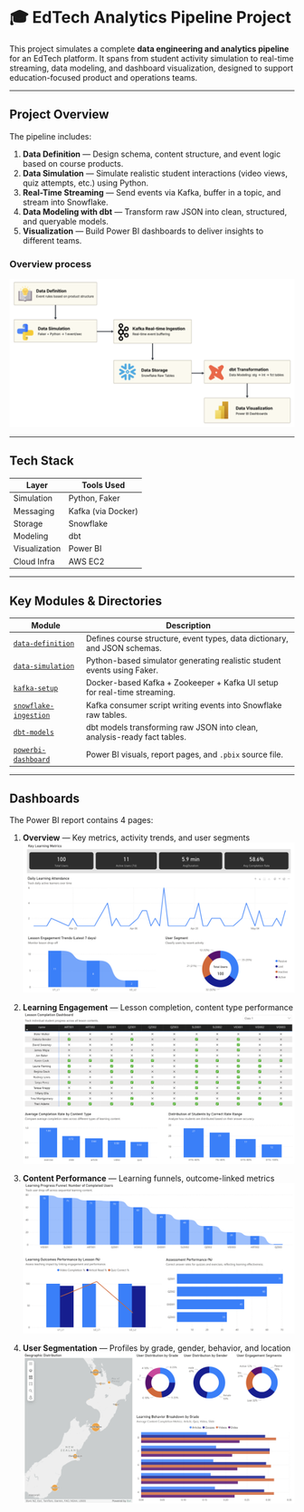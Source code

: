 # 🎓 EdTech Analytics Pipeline Project

This project simulates a complete **data engineering and analytics pipeline** for an EdTech platform. It spans from student activity simulation to real-time streaming, data modeling, and dashboard visualization, designed to support education-focused product and operations teams.

---

## Project Overview

The pipeline includes:

1. **Data Definition** — Design schema, content structure, and event logic based on course products.
2. **Data Simulation** — Simulate realistic student interactions (video views, quiz attempts, etc.) using Python.
3. **Real-Time Streaming** — Send events via Kafka, buffer in a topic, and stream into Snowflake.
4. **Data Modeling with dbt** — Transform raw JSON into clean, structured, and queryable models.
5. **Visualization** — Build Power BI dashboards to deliver insights to different teams.


### Overview process

![Process](overview_process.png)

---

## Tech Stack

| Layer         | Tools Used         |
| ------------- | ------------------ |
| Simulation    | Python, Faker      |
| Messaging     | Kafka (via Docker) |
| Storage       | Snowflake          |
| Modeling      | dbt                |
| Visualization | Power BI           |
| Cloud Infra   | AWS EC2            |

---

## Key Modules & Directories

| Module                                          | Description                                                               |
| ----------------------------------------------- | ------------------------------------------------------------------------- |
| [`data-definition`](./data-definition/)         | Defines course structure, event types, data dictionary, and JSON schemas. |
| [`data-simulation`](./data-simulation/)         | Python-based simulator generating realistic student events using Faker.   |
| [`kafka-setup`](./kafka-setup/)                 | Docker-based Kafka + Zookeeper + Kafka UI setup for real-time streaming.  |
| [`snowflake-ingestion`](./snowflake-ingestion/) | Kafka consumer script writing events into Snowflake raw tables.           |
| [`dbt-models`](./dbt-models/)                   | dbt models transforming raw JSON into clean, analysis-ready fact tables.  |
| [`powerbi-dashboard`](./powerbi-dashboard/)     | Power BI visuals, report pages, and `.pbix` source file.                  |

---

## Dashboards

The Power BI report contains 4 pages:

1. **Overview** — Key metrics, activity trends, and user segments
![Overview](./powerbi-dashboard/powerbi-overview.png)


3. **Learning Engagement** — Lesson completion, content type performance
![powerbi-learning-engagement](./powerbi-dashboard/powerbi-learning-engagement.png)


5. **Content Performance** — Learning funnels, outcome-linked metrics
![powerbi-content-performance](./powerbi-dashboard/powerbi-content-performance.png)


7. **User Segmentation** — Profiles by grade, gender, behavior, and location
![powerbi-user-segmentation](./powerbi-dashboard/powerbi-user-segmentation.png)



